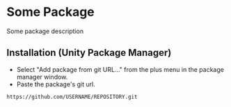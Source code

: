 # Some Package
Some package description

## Installation (Unity Package Manager)
- Select "Add package from git URL..." from the plus menu in the package manager window.
- Paste the package's git url.
```
https://github.com/USERNAME/REPOSITORY.git
```